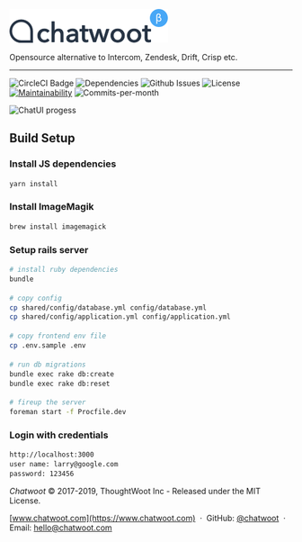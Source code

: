 ![Woot-logo](.github/woot-logo.png)

Opensource alternative to Intercom, Zendesk, Drift, Crisp etc.

___

![CircleCI Badge](https://img.shields.io/circleci/build/github/chatwoot/chatwoot)
![Dependencies](https://img.shields.io/david/chatwoot/chatwoot)
![Github Issues](https://img.shields.io/github/issues/chatwoot/chatwoot)
![License](https://img.shields.io/github/license/chatwoot/chatwoot)
[![Maintainability](https://api.codeclimate.com/v1/badges/80f9e1a7c72d186289ad/maintainability)](https://codeclimate.com/github/chatwoot/chatwoot/maintainability)
![Commits-per-month](https://img.shields.io/github/commit-activity/m/chatwoot/chatwoot)

![ChatUI progess](https://chatwoot.com/images/dashboard-screen.png)

## Build Setup


### Install JS dependencies

``` bash
yarn install
```

### Install ImageMagik

```bash
brew install imagemagick
```

### Setup rails server

```bash
# install ruby dependencies
bundle

# copy config
cp shared/config/database.yml config/database.yml
cp shared/config/application.yml config/application.yml

# copy frontend env file
cp .env.sample .env

# run db migrations
bundle exec rake db:create
bundle exec rake db:reset

# fireup the server
foreman start -f Procfile.dev
```

### Login with credentials

```bash
http://localhost:3000
user name: larry@google.com
password: 123456
```


*Chatwoot* &copy; 2017-2019, ThoughtWoot Inc - Released under the MIT License.

[www.chatwoot.com](https://www.chatwoot.com)
&nbsp;&middot;&nbsp;
GitHub: [@chatwoot](https://github.com/chatwoot)
&nbsp;&middot;&nbsp;
Email: [hello@chatwoot.com](mailto:hello@chatwoot.com)

